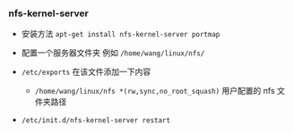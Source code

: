 ### nfs-kernel-server
* 安装方法 `apt-get install nfs-kernel-server portmap`

* 配置一个服务器文件夹 例如 `/home/wang/linux/nfs/`
* `/etc/exports` 在该文件添加一下内容
    * `/home/wang/linux/nfs *(rw,sync,no_root_squash)` 用户配置的 nfs 文件夹路径

* `/etc/init.d/nfs-kernel-server restart`